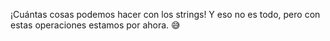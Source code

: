 ¡Cuántas cosas podemos hacer con los strings! Y eso no es todo, pero con estas operaciones estamos por ahora. :sweat_smile:
